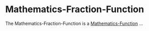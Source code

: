 # Mathematics-Fraction-Function

The Mathematics-Fraction-Function is a [Mathematics-Function](404.md) ... 
